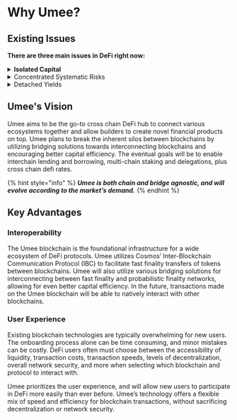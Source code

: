 # Why Umee?

## Existing Issues

**There are three main issues in DeFi right now:**

<details>

<summary><strong>Isolated Capital</strong></summary>

Capital is siloed across several different networks. Users are unable to move many assets between chains freely. Existing liquidity protocols allow users to lend and borrow assets on the same chain, but not across chains.

</details>

<details>

<summary>Concentrated Systematic Risks</summary>

DeFi risk is highly concentrated on Ethereum. There is a strong need to diversify this risk while maintaining decentralization on other blockchains.

</details>

<details>

<summary>Detached Yields</summary>

Proof of Stake and DeFi yields are fundamentally different. Capital does not flow freely based on risk return profiles and thus markets do not operate as efficiently as they should.

</details>

## Umee's Vision

Umee aims to be the go-to cross chain DeFi hub to connect various ecosystems together and allow builders to create novel financial products on top. Umee plans to break the inherent silos between blockchains by utilizing bridging solutions towards interconnecting blockchains and encouraging better capital efficiency. The eventual goals will be to enable interchain lending and borrowing, multi-chain staking and delegations, plus cross chain defi rates.

{% hint style="info" %}
_**Umee is both chain and bridge agnostic, and will evolve according to the market’s demand.**_
{% endhint %}

## Key Advantages

### Interoperability

The Umee blockchain is the foundational infrastructure for a wide ecosystem of DeFi protocols. Umee utilizes Cosmos’ Inter-Blockchain Communication Protocol (IBC) to facilitate fast finality transfers of tokens between blockchains. Umee will also utilize various bridging solutions for interconnecting between fast finality and probabilistic finality networks, allowing for even better capital efficiency. In the future, transactions made on the Umee blockchain will be able to natively interact with other blockchains.

### User Experience

Existing blockchain technologies are typically overwhelming for new users. The onboarding process alone can be time consuming, and minor mistakes can be costly. DeFi users often must choose between the accessibility of liquidity, transaction costs, transaction speeds, levels of decentralization, overall network security, and more when selecting which blockchain and protocol to interact with.

Umee prioritizes the user experience, and will allow new users to participate in DeFi more easily than ever before. Umee’s technology offers a flexible mix of speed and efficiency for blockchain transactions, without sacrificing decentralization or network security.
